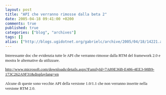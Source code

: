 ```yaml
---
layout: post
title: "API che verranno rimosse dalla beta 2"
date: 2005-04-18 09:41:00 +0200
comments: true
published: true
categories: ["blog", "archives"]
tags: []
alias: ["http://blogs.ugidotnet.org/gabrielc/archive/2005/04/18/14221.aspx"]
---
```


<!-- more -->

<FONT face=Verdana size=2>
<P>Interessante doc che evidenzia tutte le API che verranno 
rimosse dalla RTM del framework 2.0 e mostra le alternative da utilizzare.</P>
<P><A href="http://www.microsoft.com/downloads/details.aspx?FamilyId=7A89E36B-E486-4EE3-98B9-173C262A9F31&displaylang=en">http://www.microsoft.com/downloads/details.aspx?FamilyId=7A89E36B-E486-4EE3-98B9-173C262A9F31&amp;displaylang=en</A></P>
<P>Alcune di queste sono vecchie API della versione 1.0/1.1 che non verranno 
inserite nella versione RTM 2.0.
</FONT>
<FONT face=Verdana size=2></P></FONT><!-- Powered by IMHO Instant Blogger Copyright (c) 2004 A.Boschin - http://www.elite.boschin.it -->
